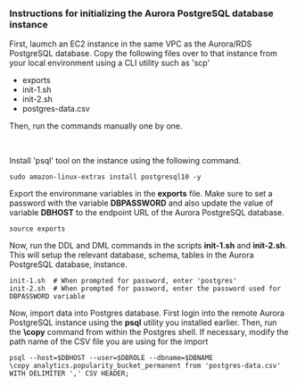 ### Instructions for initializing the Aurora PostgreSQL database instance 
First, laumch an EC2 instance in the same VPC as the Aurora/RDS PostgreSQL database. Copy the following files over to that instance from your local environment using a CLI utility such as 'scp'
- exports
- init-1.sh
- init-2.sh
- postgres-data.csv

Then, run the commands manually one by one.

<br/>

Install 'psql' tool on the instance using the following command.
```
sudo amazon-linux-extras install postgresql10 -y
```


Export the environmane variables in the **exports** file. Make sure to set a password with the variable **DBPASSWORD** and also update the value of variable **DBHOST** to the endpoint URL of the Aurora PostgreSQL database.
```
source exports
```

Now, run the DDL and DML commands in the scripts **init-1.sh** and **init-2.sh**. This will setup the relevant database, schema, tables in the Aurora PostgreSQL database, instance.
```
init-1.sh  # When prompted for password, enter 'postgres'
init-2.sh  # When prompted for password, enter the password used for DBPASSWORD variable
```

Now, import data into Postgres database. First login into the remote Aurora PostgreSQL instance using the **psql** utility you installed earlier. Then, run the **\copy** command from within the Postgres shell. If necessary, modify the path name of the CSV file you are using for the import
```
psql --host=$DBHOST --user=$DBROLE --dbname=$DBNAME
\copy analytics.popularity_bucket_permanent from 'postgres-data.csv' WITH DELIMITER ',' CSV HEADER;
```
